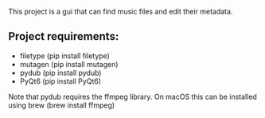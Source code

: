 This project is a gui that can find music files and edit their metadata.

Project requirements:
- 
- filetype (pip install filetype)
- mutagen (pip install mutagen)
- pydub (pip install pydub)
- PyQt6 (pip install PyQt6)

Note that pydub requires the ffmpeg library. On macOS this can be installed using brew (brew install ffmpeg)


